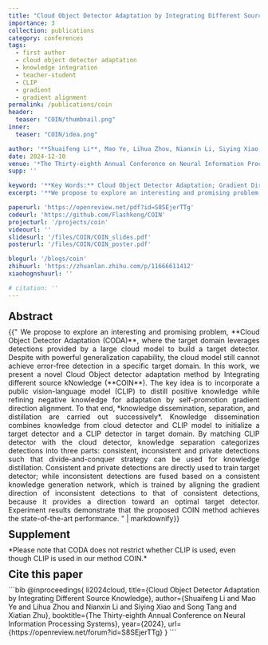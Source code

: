```yaml
---
title: "Cloud Object Detector Adaptation by Integrating Different Source Knowledge"
importance: 3
collection: publications
category: conferences
tags:
  - first author
  - cloud object detector adaptation
  - knowledge integration
  - teacher-student
  - CLIP
  - gradient
  - gradient alignment
permalink: /publications/coin
header:
  teaser: "COIN/thumbnail.png"
inner:
  teaser: "COIN/idea.png"

author: '**Shuaifeng Li**, Mao Ye, Lihua Zhou, Nianxin Li, Siying Xiao, Song Tang, Xiatian Zhu'
date: 2024-12-10
venue: '*The Thirty-eighth Annual Conference on Neural Information Processing Systems* (**NeurIPS**)'
supp: ''

keyword: '**Key Words:** Cloud Object Detector Adaptation; Gradient Direction Alignment'
excerpt: '**We propose to explore an interesting and promising problem CODA.**'

paperurl: 'https://openreview.net/pdf?id=S8SEjerTTg'
codeurl: 'https://github.com/Flashkong/COIN'
projecturl: '/projects/coin'
videourl: ''
slidesurl: '/files/COIN/COIN_slides.pdf'
posterurl: '/files/COIN/COIN_poster.pdf'

blogurl: '/blogs/coin'
zhihuurl: 'https://zhuanlan.zhihu.com/p/11666611412'
xiaohognshuurl: ''

# citation: ''
---
```


<h2 style="margin: 1em 0 0.5em;" >Abstract</h2>

<div style="text-align: justify;">{{"
We propose to explore an interesting and promising problem, **Cloud Object Detector Adaptation (CODA)**, where the target domain leverages detections provided by a large cloud model to build a target detector. Despite with powerful generalization capability, the cloud model still cannot achieve error-free detection in a specific target domain. In this work, we present a novel Cloud Object detector adaptation method by Integrating different source kNowledge (**COIN**). The key idea is to incorporate a public vision-language model (CLIP) to distill positive knowledge while refining negative knowledge for adaptation by self-promotion gradient direction alignment. To that end, *knowledge dissemination, separation, and distillation are carried out successively*. Knowledge dissemination combines knowledge from cloud detector and CLIP model to initialize a target detector and a CLIP detector in target domain. By matching CLIP detector with the cloud detector, knowledge separation categorizes detections into three parts: consistent, inconsistent and private detections such that divide-and-conquer strategy can be used for knowledge distillation. Consistent and private detections are directly used to train target detector; while inconsistent detections are fused based on a consistent knowledge generation network, which is trained by aligning the gradient direction of inconsistent detections to that of consistent detections, because it provides a direction toward an optimal target detector. Experiment results demonstrate that the proposed COIN method achieves the state-of-the-art performance.
" | markdownify}}</div>

<h2 style="margin: 0.5em 0 0.5em;" >Supplement</h2>
*Please note that CODA does not restrict whether CLIP is used, even though CLIP is used in our method COIN.*

<h2 style="margin: 0.5em 0 0.5em;" >Cite this paper</h2>
```bib
@inproceedings{
    li2024cloud,
    title={Cloud Object Detector Adaptation by Integrating Different Source Knowledge},
    author={Shuaifeng Li and Mao Ye and Lihua Zhou and Nianxin Li and Siying Xiao and Song Tang and Xiatian Zhu},
    booktitle={The Thirty-eighth Annual Conference on Neural Information Processing Systems},
    year={2024},
    url={https://openreview.net/forum?id=S8SEjerTTg}
}
```
